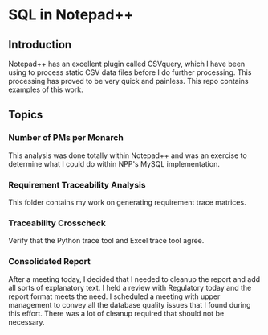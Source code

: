 # SQL in Notepad++

## Introduction

Notepad++ has an excellent plugin called CSVquery, which I have been using to process static CSV data files before I do further processing. This processing has proved to be very quick and painless. This repo contains examples of this work.

## Topics

### Number of PMs per Monarch

This analysis was done totally within Notepad++ and was an exercise to determine what I could do within NPP's MySQL implementation.

### Requirement Traceability Analysis

This folder contains my work on generating requirement trace matrices. 


### Traceability Crosscheck

Verify that the Python trace tool and Excel trace tool agree.

### Consolidated Report

After a meeting today, I decided that I needed to cleanup the report and add all sorts of explanatory text. I held a review with Regulatory today and the report format meets the need. I scheduled a meeting with upper management to convey all the database quality issues that I found during this effort. There was a lot of cleanup required that should not be necessary.
